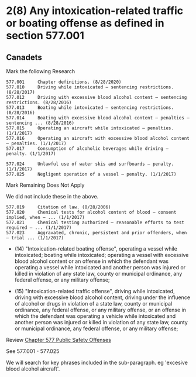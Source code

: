 # 2(8)  Any intoxication-related traffic or boating offense as defined in section 577.001

## Canadets

Mark the following Research

```
577.001  	Chapter definitions. (8/28/2020)		
577.010  	Driving while intoxicated — sentencing restrictions. (8/28/2017)		
577.012  	Driving with excessive blood alcohol content — sentencing restrictions. (8/28/2016)		
577.013  	Boating while intoxicated — sentencing restrictions. (8/28/2016)		
577.014  	Boating with excessive blood alcohol content — penalties — sentencing ... (8/28/2016)		
577.015  	Operating an aircraft while intoxicated — penalties. (1/1/2017)		
577.016  	Operating an aircraft with excessive blood alcohol content — penalties. (1/1/2017)		
577.017  	Consumption of alcoholic beverages while driving — penalty. (1/1/2017)		
	
577.024  	Unlawful use of water skis and surfboards — penalty. (1/1/2017)		
577.025  	Negligent operation of a vessel — penalty. (1/1/2017)
```
Mark Remaining Does Not Apply

We did not include these in the above.


```
577.019  	Citation of law. (8/28/2006)		
577.020  	Chemical tests for alcohol content of blood — consent implied, when — ... (1/1/2017)		
577.021  	Chemical testing authorized — reasonable efforts to test required — ... (1/1/2017)		
577.023  	Aggravated, chronic, persistent and prior offenders, when — trial ... (1/1/2017)	
```


* (14)  "Intoxication-related boating offense", operating a vessel while intoxicated; boating while intoxicated; operating a vessel with excessive blood alcohol content or an offense in which the defendant was operating a vessel while intoxicated and another person was injured or killed in violation of any state law, county or municipal ordinance, any federal offense, or any military offense;

* (15)  "Intoxication-related traffic offense", driving while intoxicated, driving with excessive blood alcohol content, driving under the influence of alcohol or drugs in violation of a state law, county or municipal ordinance, any federal offense, or any military offense, or an offense in which the defendant was operating a vehicle while intoxicated and another person was injured or killed in violation of any state law, county or municipal ordinance, any federal offense, or any military offense;


Review [Chapter 577 Public Safety Offenses](https://revisor.mo.gov/main/OneChapter.aspx?chapter=577)

See 577.001 - 577.025


We will search for key phrases included in the sub-paragraph.  eg 'excesive blood alcohol aircraft'.

